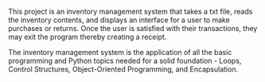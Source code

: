 This project is an inventory management system that takes a txt file, reads the inventory contents, and displays an interface for 
a user to make purchases or returns. Once the user is satisfied with their transactions, they may exit the program thereby creating a receipt.

The inventory management system is the application of all the basic programming and Python topics needed for a solid foundation - Loops,
Control Structures, Object-Oriented Programming, and Encapsulation. 
